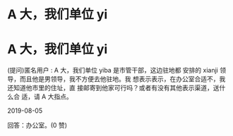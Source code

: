 # A 大，我们单位 yi

# A 大，我们单位 yi

(提问)匿名用户 : A 大，我们单位 yiba 是市管干部，这边驻地都 安排的 xianji 领导，而且他是男领导，我不方便去他驻地。我 想表示表示，在办公室合适不，我还知道他市里的住址，直 接邮寄到他家可行吗？或者有没有其他表示渠道，送什么合 适，请 A 大指点。

2019-08-05

回答：办公室。(0 赞)